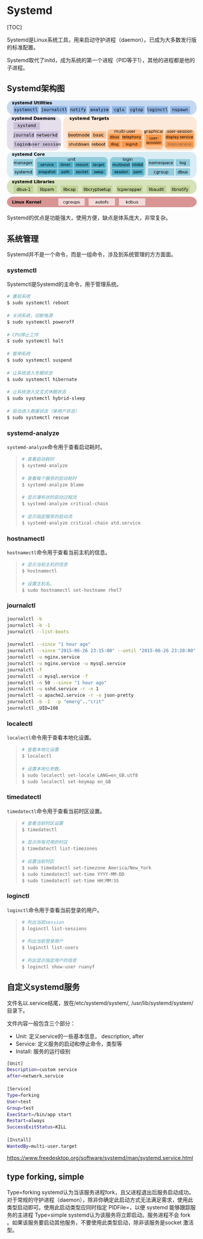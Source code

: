 # Systemd

[TOC]

Systemd是Linux系统工具，用来启动守护进程（daemon）。已成为大多数发行版的标准配置。

Systemd取代了initd，成为系统的第一个进程（PID等于1），其他的进程都是他的子进程。



## Systemd架构图

![img](Images/bg2016030703.png)

Systemd的优点是功能强大，使用方便，缺点是体系庞大，非常复杂。

## 系统管理

Systemd并不是一个命令，而是一组命令，涉及到系统管理的方方面面。

### systemctl

Systemctl是Systemd的主命令，用于管理系统。

```bash
# 重启系统
$ sudo systemctl reboot

# 关闭系统，切断电源
$ sudo systemctl poweroff

# CPU停止工作
$ sudo systemctl halt

# 暂停系统
$ sudo systemctl suspend

# 让系统进入冬眠状态
$ sudo systemctl hibernate

# 让系统进入交互式休眠状态
$ sudo systemctl hybrid-sleep

# 启动进入救援状态（单用户状态）
$ sudo systemctl rescue
```

### systemd-analyze

`systemd-analyze`命令用于查看启动耗时。

> ```bash
> # 查看启动耗时
> $ systemd-analyze                                                                                       
> 
> # 查看每个服务的启动耗时
> $ systemd-analyze blame
> 
> # 显示瀑布状的启动过程流
> $ systemd-analyze critical-chain
> 
> # 显示指定服务的启动流
> $ systemd-analyze critical-chain atd.service
> ```

### hostnamectl

`hostnamectl`命令用于查看当前主机的信息。

> ```bash
> # 显示当前主机的信息
> $ hostnamectl
> 
> # 设置主机名。
> $ sudo hostnamectl set-hostname rhel7
> ```

### journalctl

```bash
journalctl -b
journalctl -b -1
journalctl --list-boots

journalctl --since "1 hour ago"
journalctl --since "2015-06-26 23:15:00" --until "2015-06-26 23:20:00"
journalctl -u nginx.service
journalctl -u nginx.service -u mysql.service
journalctl -f
journalctl -u mysql.service -f
journalctl -n 50 --since "1 hour ago"
journalctl -u sshd.service -r -n 1
journalctl -u apache2.service -r -o json-pretty
journalctl -b -1  -p "emerg".."crit"
journalctl _UID=108
```



### localectl

`localectl`命令用于查看本地化设置。

> ```bash
> # 查看本地化设置
> $ localectl
> 
> # 设置本地化参数。
> $ sudo localectl set-locale LANG=en_GB.utf8
> $ sudo localectl set-keymap en_GB
> ```

### timedatectl

`timedatectl`命令用于查看当前时区设置。

> ```bash
> # 查看当前时区设置
> $ timedatectl
> 
> # 显示所有可用的时区
> $ timedatectl list-timezones                                                                                   
> 
> # 设置当前时区
> $ sudo timedatectl set-timezone America/New_York
> $ sudo timedatectl set-time YYYY-MM-DD
> $ sudo timedatectl set-time HH:MM:SS
> ```

### loginctl

`loginctl`命令用于查看当前登录的用户。

> ```bash
> # 列出当前session
> $ loginctl list-sessions
> 
> # 列出当前登录用户
> $ loginctl list-users
> 
> # 列出显示指定用户的信息
> $ loginctl show-user ruanyf
> ```



## 自定义systemd服务

文件名以.service结尾，放在/etc/systemd/system/, /usr/lib/systemd/system/ 目录下。

文件内容一般包含三个部分：

- Unit: 定义service的一些基本信息， description, after
- Service: 定义服务的启动和停止命令，类型等
- Install: 服务的运行级别

```bash
[Unit]
Description=custom service
after=network.service

[Service]
Type=forking
User=test
Group=test
ExecStart=/bin/app start
Restart=always
SuccessExitStatus=KILL

[Install]
WantedBy=multi-user.target

```



https://www.freedesktop.org/software/systemd/man/systemd.service.html



## type forking, simple

Type=forking
systemd认为当该服务进程fork，且父进程退出后服务启动成功。对于常规的守护进程（daemon），除非你确定此启动方式无法满足需求，使用此类型启动即可。使用此启动类型应同时指定 PIDFile=，以便 systemd 能够跟踪服务的主进程
Type=simple
systemd认为该服务将立即启动。服务进程不会 fork 。如果该服务要启动其他服务，不要使用此类型启动，除非该服务是socket 激活型。

